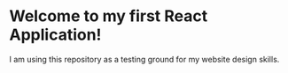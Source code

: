 # Welcome to my first React Application!

I am using this repository as a testing ground for my website design skills.
